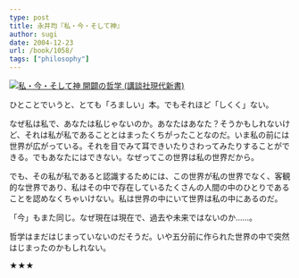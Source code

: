 ```yaml
---
type: post
title: 永井均『私・今・そして神』
author: sugi
date: 2004-12-23
url: /book/1058/
tags: ["philosophy"]
---
```

<a href="http://www.amazon.co.jp/exec/obidos/ASIN/4061497456/chezsugi-22/ref=nosim/" name="amazletlink" target="_blank"><img src="http://ecx.images-amazon.com/images/I/31JP7FZ8MHL.jpg" alt="私・今・そして神 開闢の哲学 (講談社現代新書)" style="border: none;" class="alignleft" /></a>

ひとことでいうと、とても「ろましい」本。でもそれほど「しくく」ない。

なぜ私は私で、あなたは私じゃないのか。あなたはあなた？そうかもしれないけど、それは私が私であることとはまったくちがったことなのだ。いま私の前には世界が広がっている。それを目でみて耳できいたりさわってみたりすることができる。でもあなたにはできない。なぜってこの世界は私の世界だから。

でも、その私が私であると認識するためには、この世界が私の世界でなく、客観的な世界であり、私はその中で存在しているたくさんの人間の中のひとりであることを認めなくちゃいけない。私は世界の中にいて世界は私の中にあるのだ。

「今」もまた同じ。なぜ現在は現在で、過去や未来ではないのか……。

哲学はまだはじまっていないのだそうだ。いや五分前に作られた世界の中で突然はじまったのかもしれない。

★★★
